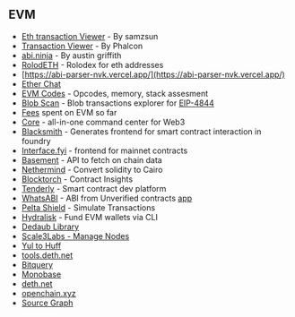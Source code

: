## EVM

*   [Eth transaction Viewer](https://tx.eth.samczsun.com/) - By samzsun
*   [Transaction Viewer](https://phalcon.blocksec.com/) - By Phalcon
*   [abi.ninja](https://abi.ninja/) - By austin griffith
*   [RolodETH](https://github.com/verynifty/RolodETH) - Rolodex for eth addresses
*   [https://abi-parser-nvk.vercel.app/](https://abi-parser-nvk.vercel.app/)
*   [Ether Chat](https://github.com/nhatminh12369/etherchat)
*   [EVM Codes](https://www.evm.codes/) - Opcodes, memory, stack assesment
*   [Blob Scan](https://www.blobscan.com/) - Blob transactions explorer for [EIP-4844](https://www.eip4844.com/)
*   [Fees](https://fees.wtf/) spent on EVM so far
*   [Core](https://core.app) - all-in-one command center for Web3
*   [Blacksmith](https://github.com/blacksmith-eth/blacksmith) - Generates frontend for smart contract interaction in foundry
*   [Interface.fyi](https://www.interface.fyi/) - frontend for mainnet contracts
*   [Basement](https://basement.dev/) - API to fetch on chain data
*   [Nethermind](https://github.com/NethermindEth/warp/) - Convert solidity to Cairo
*   [Blocktorch](https://app.blocktorch.xyz/) - Contract Insights
*   [Tenderly](https://tenderly.co/) - Smart contract dev platform
*   [WhatsABI](https://github.com/shazow/whatsabi) - ABI from Unverified contracts [app](https://abi.w1nt3r.xyz/)
*   [Pelta Shield](https://pelta.tech/) - Simulate Transactions
*   [Hydralisk](https://github.com/paulpierre/hydralisk) - Fund EVM wallets via CLI
*   [Dedaub Library](https://library.dedaub.com/)
*   [Scale3Labs - Manage Nodes](https://www.scale3labs.com/)
*   [Yul to Huff](https://yul2huff.vercel.app/)
*   [tools.deth.net](https://tools.deth.net/)
*   [Bitquery](https://bitquery.io/)
*   [Monobase](https://monobase.xyz/)
*   [deth.net](https://www.deth.net/)
*   [openchain.xyz](https://openchain.xyz/trace)
*   [Source Graph](https://sourcegraph.com/search)
